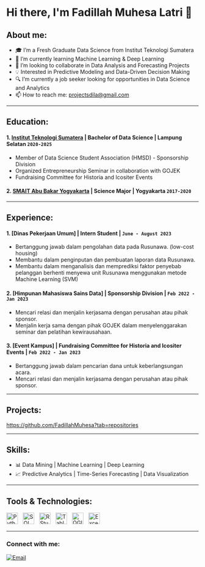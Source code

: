 # Hi there, I'm Fadillah Muhesa Latri 👋

## About me:
- 🎓 I’m a Fresh Graduate Data Science from Institut Teknologi Sumatera
- 🌱 I’m currently learning Machine Learning & Deep Learning
- 👯 I’m looking to collaborate in Data Analysis and Forecasting Projects
- 💡 Interested in Predictive Modeling and Data-Driven Decision Making
- 🔍 I’m currently a job seeker looking for opportunities in Data Science and Analytics
- 📫 How to reach me: projectsdila@gmail.com

---

## Education:

#### 1. [Institut Teknologi Sumatera](https://www.itera.ac.id) | Bachelor of Data Science | Lampung Selatan `2020-2025`
   - Member of Data Science Student Association (HMSD) - Sponsorship Division
   - Organized Entrepreneurship Seminar in collaboration with GOJEK
   - Fundraising Committee for Historia and Icositer Events

#### 2. [SMAIT Abu Bakar Yogyakarta](https://smaitabb.sch.id) | Science Major | Yogyakarta `2017-2020`

---

## Experience:
#### 1. [Dinas Pekerjaan Umum] | Intern Student | `June - August 2023`
   - Bertanggung jawab dalam pengolahan data pada Rusunawa. (low-cost housing)
   - Membantu dalam penginputan dan pembuatan laporan data Rusunawa.
   - Membantu dalam menganalisis dan memprediksi faktor penyebab pelanggan berhenti menyewa unit Rusunawa menggunakan metode Machine Learning (SVM)

#### 2. [Himpunan Mahasiswa Sains Data] | Sponsorship Division | `Feb 2022 - Jan 2023`
   - Mencari relasi dan menjalin kerjasama dengan perusahan atau pihak sponsor.
   - Menjalin kerja sama dengan pihak GOJEK dalam menyelenggarakan seminar dan pelatihan kewirausahaan.

#### 3. [Event Kampus] | Fundraising Committee for Historia and Icositer Events | `Feb 2022 - Jan 2023`
   - Bertanggung jawab dalam pencarian dana untuk keberlangsungan acara.
   - Mencari relasi dan menjalin kerjasama dengan perusahan atau pihak sponsor.

---

## Projects:
https://github.com/FadillahMuhesa?tab=repositories

---

## Skills:
- 📊 Data Mining | Machine Learning | Deep Learning
- 📈 Predictive Analytics | Time-Series Forecasting | Data Visualization

---

## Tools & Technologies:
[<img align="left" alt="Python" width="30px" src="https://upload.wikimedia.org/wikipedia/commons/c/c3/Python-logo-notext.svg" style="padding-right:10px;" />][webdev]
[<img align="left" alt="SQL" width="30px" src="https://cdn.jsdelivr.net/gh/devicons/devicon/icons/mysql/mysql-original.svg" style="padding-right:10px;" />][webdev]
[<img align="left" alt="R Studio" width="30px" src="https://www.r-project.org/logo/Rlogo.png" style="padding-right:10px;" />][webdev]
[<img align="left" alt="Tableau" width="30px" src="https://logos-world.net/wp-content/uploads/2021/10/Tableau-Symbol.png" style="padding-right:10px;" />][webdev]
[<img align="left" alt="QGIS" width="30px" src="https://qgis.org/img/logosign.svg" style="padding-right:10px;" />][webdev]
[<img align="left" alt="Excel" width="30px" src="https://is2-ssl.mzstatic.com/image/thumb/Purple126/v4/a8/fd/5a/a8fd5a84-c6f1-355f-3b9f-6e86598efaa3/XCEL.png/1200x630bb.png" style="padding-right:10px;" />][webdev]



<br />
<br />

---

### Connect with me:
[![Email](https://img.shields.io/badge/Email-projectdila@gmail.com-red?style=for-the-badge&logo=gmail)](mailto:projectdila@gmail.com)

[webdev]: https://github.com/fadillahmuhesa
